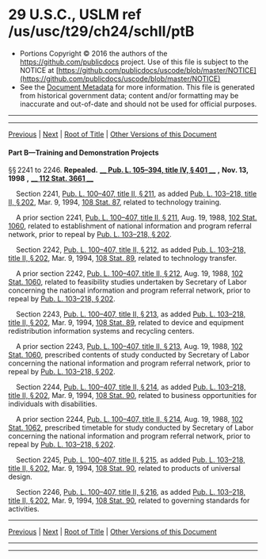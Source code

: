 ---
---

# 29 U.S.C., USLM ref /us/usc/t29/ch24/schII/ptB

* Portions Copyright © 2016 the authors of the https://github.com/publicdocs project.
  Use of this file is subject to the NOTICE at [https://github.com/publicdocs/uscode/blob/master/NOTICE](https://github.com/publicdocs/uscode/blob/master/NOTICE)
* See the [Document Metadata](././../../../../../..//README.md) for more information.
  This file is generated from historical government data; content and/or formatting may be inaccurate and out-of-date and should not be used for official purposes.

----------
----------

[Previous](./../../../../../..//us/usc/t29/ch24/schII/ptA/m__us_usc_t29_s2231.md) | [Next](./../../../../../..//us/usc/t29/ch24/schII/ptC/m__us_usc_t29_ch24_schII_ptC.md) | [Root of Title](./../../../../../../) | [Other Versions of this Document](https://publicdocs.github.io/go/links?ns=uslm&ref=%2Fus%2Fusc%2Ft29%2Fch24%2FschII%2FptB)

#### Part B—Training and Demonstration Projects

§§ 2241 to 2246. __Repealed.__  __[__  __Pub. L. 105–394, title IV, § 401__  __][/us/pl/105/394/s401]__  __,__  __Nov. 13, 1998__  __,__  __[__  __112 Stat. 3661__  __][/us/stat/112/3661]__ 

    Section 2241, [Pub. L. 100–407, title II, § 211][/us/pl/100/407/s211], as added [Pub. L. 103–218, title II, § 202][/us/pl/103/218/s202], Mar. 9, 1994, [108 Stat. 87][/us/stat/108/87], related to technology training.

    A prior section 2241, [Pub. L. 100–407, title II, § 211][/us/pl/100/407/s211], Aug. 19, 1988, [102 Stat. 1060][/us/stat/102/1060], related to establishment of national information and program referral network, prior to repeal by [Pub. L. 103–218, § 202][/us/pl/103/218/s202].

    Section 2242, [Pub. L. 100–407, title II, § 212][/us/pl/100/407/s212], as added [Pub. L. 103–218, title II, § 202][/us/pl/103/218/s202], Mar. 9, 1994, [108 Stat. 89][/us/stat/108/89], related to technology transfer.

    A prior section 2242, [Pub. L. 100–407, title II, § 212][/us/pl/100/407/s212], Aug. 19, 1988, [102 Stat. 1060][/us/stat/102/1060], related to feasibility studies undertaken by Secretary of Labor concerning the national information and program referral network, prior to repeal by [Pub. L. 103–218, § 202][/us/pl/103/218/s202].

    Section 2243, [Pub. L. 100–407, title II, § 213][/us/pl/100/407/s213], as added [Pub. L. 103–218, title II, § 202][/us/pl/103/218/s202], Mar. 9, 1994, [108 Stat. 89][/us/stat/108/89], related to device and equipment redistribution information systems and recycling centers.

    A prior section 2243, [Pub. L. 100–407, title II, § 213][/us/pl/100/407/s213], Aug. 19, 1988, [102 Stat. 1060][/us/stat/102/1060], prescribed contents of study conducted by Secretary of Labor concerning the national information and program referral network, prior to repeal by [Pub. L. 103–218, § 202][/us/pl/103/218/s202].

    Section 2244, [Pub. L. 100–407, title II, § 214][/us/pl/100/407/s214], as added [Pub. L. 103–218, title II, § 202][/us/pl/103/218/s202], Mar. 9, 1994, [108 Stat. 90][/us/stat/108/90], related to business opportunities for individuals with disabilities.

    A prior section 2244, [Pub. L. 100–407, title II, § 214][/us/pl/100/407/s214], Aug. 19, 1988, [102 Stat. 1062][/us/stat/102/1062], prescribed timetable for study conducted by Secretary of Labor concerning the national information and program referral network, prior to repeal by [Pub. L. 103–218, § 202][/us/pl/103/218/s202].

    Section 2245, [Pub. L. 100–407, title II, § 215][/us/pl/100/407/s215], as added [Pub. L. 103–218, title II, § 202][/us/pl/103/218/s202], Mar. 9, 1994, [108 Stat. 90][/us/stat/108/90], related to products of universal design.

    Section 2246, [Pub. L. 100–407, title II, § 216][/us/pl/100/407/s216], as added [Pub. L. 103–218, title II, § 202][/us/pl/103/218/s202], Mar. 9, 1994, [108 Stat. 90][/us/stat/108/90], related to governing standards for activities.

----------

[Previous](./../../../../../..//us/usc/t29/ch24/schII/ptA/m__us_usc_t29_s2231.md) | [Next](./../../../../../..//us/usc/t29/ch24/schII/ptC/m__us_usc_t29_ch24_schII_ptC.md) | [Root of Title](./../../../../../../) | [Other Versions of this Document](https://publicdocs.github.io/go/links?ns=uslm&ref=%2Fus%2Fusc%2Ft29%2Fch24%2FschII%2FptB)

----------
----------

[/us/pl/105/394/s401]: https://publicdocs.github.io/go/links?ns=uslm&ref=%2Fus%2Fpl%2F105%2F394%2Fs401
[/us/stat/112/3661]: https://publicdocs.github.io/go/links?ns=uslm&ref=%2Fus%2Fstat%2F112%2F3661
[/us/pl/100/407/s211]: https://publicdocs.github.io/go/links?ns=uslm&ref=%2Fus%2Fpl%2F100%2F407%2Fs211
[/us/pl/103/218/s202]: https://publicdocs.github.io/go/links?ns=uslm&ref=%2Fus%2Fpl%2F103%2F218%2Fs202
[/us/stat/108/87]: https://publicdocs.github.io/go/links?ns=uslm&ref=%2Fus%2Fstat%2F108%2F87
[/us/pl/100/407/s211]: https://publicdocs.github.io/go/links?ns=uslm&ref=%2Fus%2Fpl%2F100%2F407%2Fs211
[/us/stat/102/1060]: https://publicdocs.github.io/go/links?ns=uslm&ref=%2Fus%2Fstat%2F102%2F1060
[/us/pl/103/218/s202]: https://publicdocs.github.io/go/links?ns=uslm&ref=%2Fus%2Fpl%2F103%2F218%2Fs202
[/us/pl/100/407/s212]: https://publicdocs.github.io/go/links?ns=uslm&ref=%2Fus%2Fpl%2F100%2F407%2Fs212
[/us/pl/103/218/s202]: https://publicdocs.github.io/go/links?ns=uslm&ref=%2Fus%2Fpl%2F103%2F218%2Fs202
[/us/stat/108/89]: https://publicdocs.github.io/go/links?ns=uslm&ref=%2Fus%2Fstat%2F108%2F89
[/us/pl/100/407/s212]: https://publicdocs.github.io/go/links?ns=uslm&ref=%2Fus%2Fpl%2F100%2F407%2Fs212
[/us/stat/102/1060]: https://publicdocs.github.io/go/links?ns=uslm&ref=%2Fus%2Fstat%2F102%2F1060
[/us/pl/103/218/s202]: https://publicdocs.github.io/go/links?ns=uslm&ref=%2Fus%2Fpl%2F103%2F218%2Fs202
[/us/pl/100/407/s213]: https://publicdocs.github.io/go/links?ns=uslm&ref=%2Fus%2Fpl%2F100%2F407%2Fs213
[/us/pl/103/218/s202]: https://publicdocs.github.io/go/links?ns=uslm&ref=%2Fus%2Fpl%2F103%2F218%2Fs202
[/us/stat/108/89]: https://publicdocs.github.io/go/links?ns=uslm&ref=%2Fus%2Fstat%2F108%2F89
[/us/pl/100/407/s213]: https://publicdocs.github.io/go/links?ns=uslm&ref=%2Fus%2Fpl%2F100%2F407%2Fs213
[/us/stat/102/1060]: https://publicdocs.github.io/go/links?ns=uslm&ref=%2Fus%2Fstat%2F102%2F1060
[/us/pl/103/218/s202]: https://publicdocs.github.io/go/links?ns=uslm&ref=%2Fus%2Fpl%2F103%2F218%2Fs202
[/us/pl/100/407/s214]: https://publicdocs.github.io/go/links?ns=uslm&ref=%2Fus%2Fpl%2F100%2F407%2Fs214
[/us/pl/103/218/s202]: https://publicdocs.github.io/go/links?ns=uslm&ref=%2Fus%2Fpl%2F103%2F218%2Fs202
[/us/stat/108/90]: https://publicdocs.github.io/go/links?ns=uslm&ref=%2Fus%2Fstat%2F108%2F90
[/us/pl/100/407/s214]: https://publicdocs.github.io/go/links?ns=uslm&ref=%2Fus%2Fpl%2F100%2F407%2Fs214
[/us/stat/102/1062]: https://publicdocs.github.io/go/links?ns=uslm&ref=%2Fus%2Fstat%2F102%2F1062
[/us/pl/103/218/s202]: https://publicdocs.github.io/go/links?ns=uslm&ref=%2Fus%2Fpl%2F103%2F218%2Fs202
[/us/pl/100/407/s215]: https://publicdocs.github.io/go/links?ns=uslm&ref=%2Fus%2Fpl%2F100%2F407%2Fs215
[/us/pl/103/218/s202]: https://publicdocs.github.io/go/links?ns=uslm&ref=%2Fus%2Fpl%2F103%2F218%2Fs202
[/us/stat/108/90]: https://publicdocs.github.io/go/links?ns=uslm&ref=%2Fus%2Fstat%2F108%2F90
[/us/pl/100/407/s216]: https://publicdocs.github.io/go/links?ns=uslm&ref=%2Fus%2Fpl%2F100%2F407%2Fs216
[/us/pl/103/218/s202]: https://publicdocs.github.io/go/links?ns=uslm&ref=%2Fus%2Fpl%2F103%2F218%2Fs202
[/us/stat/108/90]: https://publicdocs.github.io/go/links?ns=uslm&ref=%2Fus%2Fstat%2F108%2F90


